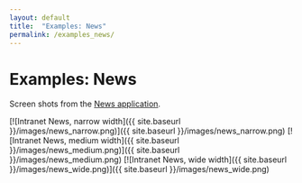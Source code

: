 ```yaml
---
layout: default
title:  "Examples: News"
permalink: /examples_news/
---
```

# Examples: News
Screen shots from the [News application](https://github.com/malmostad/intranet-wp-apps).

[![Intranet News, narrow width]({{ site.baseurl }}/images/news_narrow.png)]({{ site.baseurl }}/images/news_narrow.png)
[![Intranet News, medium width]({{ site.baseurl }}/images/news_medium.png)]({{ site.baseurl }}/images/news_medium.png)
[![Intranet News, wide width]({{ site.baseurl }}/images/news_wide.png)]({{ site.baseurl }}/images/news_wide.png)
